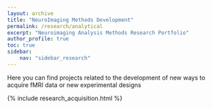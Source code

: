 ```yaml
---
layout: archive
title: "NeuroImaging Methods Development"
permalink: /research/analytical
excerpt: "Neuroimaging Analysis Methods Research Portfolio"
author_profile: true
toc: true
sidebar:
    nav: "sidebar_research"
---
```



Here you can find projects related to the development of new ways to acquire fMRI data or new experimental designs

{% include research_acquisition.html %}
